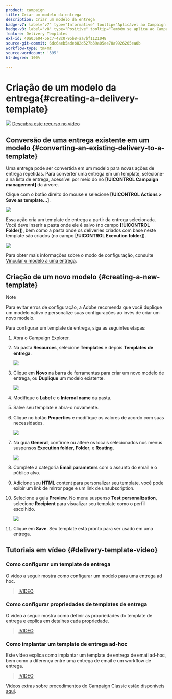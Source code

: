 ```yaml
---
product: campaign
title: Criar um modelo da entrega
description: Criar um modelo da entrega
badge-v7: label="v7" type="Informative" tooltip="Aplicável ao Campaign Classic v7"
badge-v8: label="v8" type="Positive" tooltip="Também se aplica ao Campaign v8"
feature: Delivery Templates
exl-id: 40a03e04-56c7-48c0-95b8-aa7bf1121048
source-git-commit: 6dc6aeb5adeb82d527b39a05ee70a9926205ea0b
workflow-type: tm+mt
source-wordcount: '395'
ht-degree: 100%

---
```


# Criação de um modelo da entrega{#creating-a-delivery-template}



![](assets/do-not-localize/how-to-video.png) [Descubra este recurso no vídeo](#delivery-template-video)

## Conversão de uma entrega existente em um modelo {#converting-an-existing-delivery-to-a-template}

Uma entrega pode ser convertida em um modelo para novas ações de entrega repetidas. Para converter uma entrega em um template, selecione-a na lista de entrega, acessível por meio do nó **[!UICONTROL Campaign management]** da árvore.

Clique com o botão direito do mouse e selecione **[!UICONTROL Actions > Save as template...]**.

![](assets/s_ncs_user_campaign_save_as_scenario.png)

Essa ação cria um template de entrega a partir da entrega selecionada. Você deve inserir a pasta onde ele é salvo (no campo **[!UICONTROL Folder]**), bem como a pasta onde os deliveries criados com base neste template são criados (no campo **[!UICONTROL Execution folder]**).

![](assets/s_ncs_user_campaign_save_as_scenario_a.png)

Para obter mais informações sobre o modo de configuração, consulte [Vincular o modelo a uma entrega](creating-a-delivery-from-a-template.md#linking-the-template-to-a-delivery).

## Criação de um novo modelo {#creating-a-new-template}

>[!NOTE]
>
>Para evitar erros de configuração, a Adobe recomenda que você duplique um modelo nativo e personalize suas configurações ao invés de criar um novo modelo.

Para configurar um template de entrega, siga as seguintes etapas:

1. Abra o Campaign Explorer.
1. Na pasta **Resources**, selecione **Templates** e depois **Templates de entrega**.

   ![](assets/delivery_template_1.png)

1. Clique em **Novo** na barra de ferramentas para criar um novo modelo de entrega, ou **Duplique** um modelo existente.

   ![](assets/delivery_template_2.png)

1. Modifique o **Label** e o **Internal name** da pasta.
1. Salve seu template e abra-o novamente.
1. Clique no botão **Properties** e modifique os valores de acordo com suas necessidades.

   ![](assets/delivery_template_3.png)

1. Na guia **General**, confirme ou altere os locais selecionados nos menus suspensos **Execution folder**, **Folder**, e **Routing.**

   ![](assets/delivery_template_4.png)

1. Complete a categoria **Email parameters** com o assunto do email e o público alvo.
1. Adicione seu **HTML** content para personalizar seu template, você pode exibir um link de mirror page e um link de unsubscription.
1. Selecione a guia **Preview.** No menu suspenso **Test personalization**, selecione **Recipient** para visualizar seu template como o perfil escolhido.

   ![](assets/delivery_template_5.png)

1. Clique em **Save**. Seu template está pronto para ser usado em uma entrega.


## Tutoriais em vídeo {#delivery-template-video}

### Como configurar um template de entrega

O vídeo a seguir mostra como configurar um modelo para uma entrega ad hoc.

>[!VIDEO](https://video.tv.adobe.com/v/24066?quality=12)

### Como configurar propriedades de templates de entrega

O vídeo a seguir mostra como definir as propriedades do template de entrega e explica em detalhes cada propriedade.

>[!VIDEO](https://video.tv.adobe.com/v/24067?quality=12)

### Como implantar um template de entrega ad-hoc

Este vídeo explica como implantar um template de entrega de email ad-hoc, bem como a diferença entre uma entrega de email e um workflow de entrega.

>[!VIDEO](https://video.tv.adobe.com/v/24065?quality=12)

Vídeos extras sobre procedimentos do Campaign Classic estão disponíveis [aqui](https://experienceleague.adobe.com/docs/campaign-classic-learn/tutorials/overview.html?lang=pt-BR).
